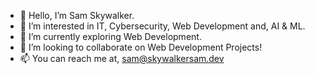 - 👋 Hello, I’m Sam Skywalker.
- 👀 I’m interested in IT, Cybersecurity, Web Development and, AI & ML.
- 🌱 I’m currently exploring Web Development.
- 💞️ I’m looking to collaborate on Web Development Projects!
- 📫 You can reach me at, sam@skywalkersam.dev

<!---
skywalkerSam/skywalkerSam is a ✨ special ✨ repository because its `README.md` (this file) appears on your GitHub profile.
You can click the Preview link to take a look at your changes.
--->
